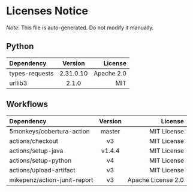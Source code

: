 # Licenses Notice
*Note*: This file is auto-generated. Do not modify it manually.
## Python
| Dependency | Version | License |
|:-----------|:-------:|--------:|
|types-requests|2.31.0.10|Apache 2.0|
|urllib3|2.1.0|MIT|
## Workflows
| Dependency | Version | License |
|:-----------|:-------:|--------:|
|5monkeys/cobertura-action|master|MIT License|
|actions/checkout|v3|MIT License|
|actions/setup-java|v1.4.4|MIT License|
|actions/setup-python|v4|MIT License|
|actions/upload-artifact|v3|MIT License|
|mikepenz/action-junit-report|v3|Apache License 2.0|
